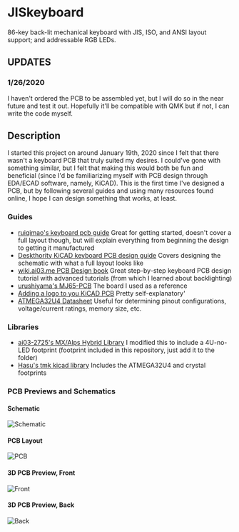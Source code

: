# JISkeyboard
86-key back-lit mechanical keyboard with JIS, ISO, and ANSI layout support; and addressable RGB LEDs.

## UPDATES

### 1/26/2020
I haven't ordered the PCB to be assembled yet, but I will do so in the near future and test it out. Hopefully it'll be compatible with QMK but if not, I can write the code myself.

## Description
I started this project on around January 19th, 2020 since I felt that there wasn't a keyboard PCB that truly suited my desires. I could've gone with something similar, but I felt that making this would both be fun and beneficial (since I'd be familiarizing myself with PCB design through EDA/ECAD software, namely, KiCAD). This is the first time I've designed a PCB, but by following several guides and using many resources found online, I hope I can design something that works, at least.

### Guides
* [ruiqimao's keyboard pcb guide](https://github.com/ruiqimao/keyboard-pcb-guide)
  Great for getting started, doesn't cover a full layout though, but will explain everything from beginning the design to getting it      manufactured
* [Deskthority KiCAD keyboard PCB design guide](https://deskthority.net/wiki/KiCAD_keyboard_PCB_design_guide#Creating_a_keyboard_schematic) 
  Covers designing the schematic with what a full layout looks like
* [wiki.ai03.me PCB Design book](https://wiki.ai03.me/books/pcb-design)
  Great step-by-step keyboard PCB design tutorial with advanced tutorials (from which I learned about backlighting)
* [urushiyama's MJ65-PCB](https://github.com/urushiyama/MJ65-PCB)
  The board I used as a reference
* [Adding a logo to you KiCAD PCB](https://www.re-innovation.co.uk/docs/adding-logo-to-kicad/)
  Pretty self-explanatory'
* [ATMEGA32U4 Datasheet](http://ww1.microchip.com/downloads/en/devicedoc/atmel-7766-8-bit-avr-atmega16u4-32u4_datasheet.pdf)
  Useful for determining pinout configurations, voltage/current ratings, memory size, etc.
  
### Libraries
* [ai03-2725's MX/Alps Hybrid Library](https://github.com/ai03-2725/MX_Alps_Hybrid)
  I modified this to include a 4U-no-LED footprint (footprint included in this repository, just add it to the folder)
* [Hasu's tmk kicad library](https://github.com/tmk/kicad_lib_tmk)
  Includes the ATMEGA32U4 and crystal footprints

### PCB Previews and Schematics

#### Schematic
![Schematic](https://i.imgur.com/HgGTTTZ.png)

#### PCB Layout
![PCB](https://i.imgur.com/QR3Jyfj.png)

#### 3D PCB Preview, Front
![Front](https://i.imgur.com/WALSX5l.png)

#### 3D PCB Preview, Back
![Back](https://i.imgur.com/4Qi2tKb.png)
